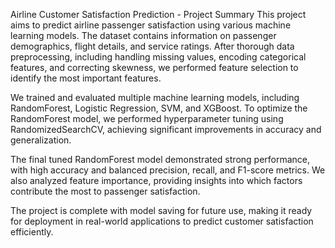 Airline Customer Satisfaction Prediction - Project Summary
This project aims to predict airline passenger satisfaction using various machine learning models. The dataset contains information on passenger demographics, flight details, and service ratings. After thorough data preprocessing, including handling missing values, encoding categorical features, and correcting skewness, we performed feature selection to identify the most important features.

We trained and evaluated multiple machine learning models, including RandomForest, Logistic Regression, SVM, and XGBoost. To optimize the RandomForest model, we performed hyperparameter tuning using RandomizedSearchCV, achieving significant improvements in accuracy and generalization.

The final tuned RandomForest model demonstrated strong performance, with high accuracy and balanced precision, recall, and F1-score metrics. We also analyzed feature importance, providing insights into which factors contribute the most to passenger satisfaction.

The project is complete with model saving for future use, making it ready for deployment in real-world applications to predict customer satisfaction efficiently.

